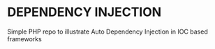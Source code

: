 # DEPENDENCY INJECTION
Simple PHP repo to illustrate Auto Dependency Injection in IOC based frameworks

